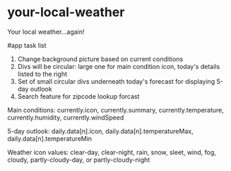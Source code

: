 # your-local-weather
Your local weather...again!

#app task list

1. Change background picture based on current conditions
2. Divs will be circular: large one for main condition icon, today's details listed to the right
3. Set of small circular divs underneath today's forecast for displaying 5-day outlook
4. Search feature for zipcode lookup forcast

Main conditions: currently.icon, currently.summary, currently.temperature, currently.humidity, currently.windSpeed

5-day outlook: daily.data[n].icon, daily.data[n].temperatureMax, daily.data[n].temperatureMin

Weather icon values: clear-day, clear-night, rain, snow, sleet, wind, fog, cloudy, partly-cloudy-day, or partly-cloudy-night

